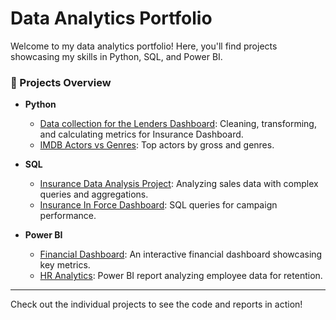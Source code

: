 # Data Analytics Portfolio

Welcome to my data analytics portfolio! Here, you'll find projects showcasing my skills in Python, SQL, and Power BI.

### 📁 Projects Overview

- **Python**
  - [Data collection for the Lenders Dashboard](Python/Lender%20Loans%20Dashboard): Cleaning, transforming, and calculating metrics for Insurance Dashboard.
  - [IMDB Actors vs Genres](Python/IMDB%20Actors%20vs%20Genres/README.md): Top actors by gross and genres.

- **SQL**
  - [Insurance Data Analysis Project](SQL/Insurance%20Events%20and%20Comments%20for%20Lender/Readme.md): Analyzing sales data with complex queries and aggregations.
  - [Insurance In Force Dashboard](SQL/Insurance%20in%20Force%20analysis/README.md): SQL queries for campaign performance.

- **Power BI**
  - [Financial Dashboard](PowerBI/Financial_Report/README.md): An interactive financial dashboard showcasing key metrics.
  - [HR Analytics](PowerBI/HR_Analytics/README.md): Power BI report analyzing employee data for retention.

---

Check out the individual projects to see the code and reports in action!
